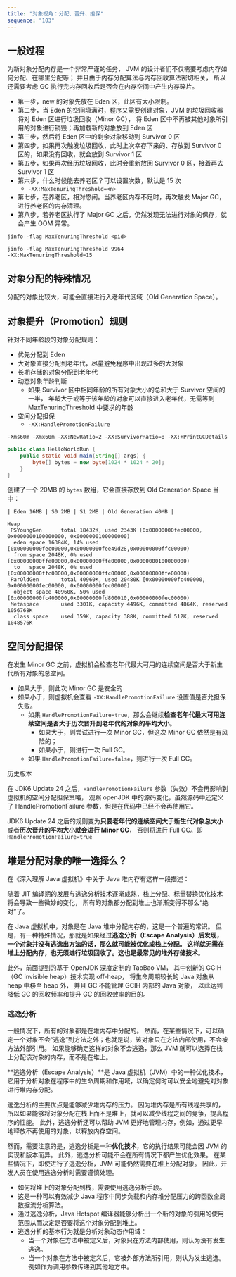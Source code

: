 ```yaml
---
title: "对象视角：分配、晋升、担保"
sequence: "103"
---
```


## 一般过程

为新对象分配内存是一个非常严谨的任务，
JVM 的设计者们不仅需要考虑内存如何分配、在哪里分配等；
并且由于内存分配算法与内存回收算法密切相关，
所以还需要考虑 GC 执行完内存回收后是否会在内存空间中产生内存碎片。

- 第一步，new 的对象先放在 Eden 区，此区有大小限制。
- 第二步，当 Eden 的空间填满时，程序又需要创建对象，JVM 的垃圾回收器将对 Eden 区进行垃圾回收（Minor GC），
  将 Eden 区中不再被其他对象所引用的对象进行销毁；再加载新的对象放到 Eden 区
- 第三步，然后将 Eden 区中的剩余对象移动到 Survivor 0 区
- 第四步，如果再次触发垃圾回收，此时上次幸存下来的、存放到 Survivor 0 区的，如果没有回收，就会放到 Survivor 1 区
- 第五步，如果再次经历垃圾回收，此时会重新放回 Survivor 0 区，接着再去 Survivor 1 区
- 第六步，什么时候能去养老区？可以设置次数，默认是 15 次
    - `-XX:MaxTenuringThreshold=<n>`
- 第七步，在养老区，相对悠闲。当养老区内存不足时，再次触发 Major GC，进行养老区的内存清理。
- 第八步，若养老区执行了 Major GC 之后，仍然发现无法进行对象的保存，就会产生 OOM 异常。

```text
jinfo -flag MaxTenuringThreshold <pid>
```

```text
jinfo -flag MaxTenuringThreshold 9964
-XX:MaxTenuringThreshold=15
```

## 对象分配的特殊情况

分配的对象比较大，可能会直接进行入老年代区域（Old Generation Space）。

## 对象提升（Promotion）规则

针对不同年龄段的对象分配规则：

- 优先分配到 Eden
- 大对象直接分配到老年代，尽量避免程序中出现过多的大对象
- 长期存储的对象分配到老年代
- 动态对象年龄判断
    - 如果 Survivor 区中相同年龄的所有对象大小的总和大于 Survivor 空间的一半，
      年龄大于或等于该年龄的对象可以直接进入老年代，无需等到 MaxTenuringThreshold 中要求的年龄
- 空间分配担保
    - `-XX:HandlePromotionFailure`

```text
-Xms60m -Xmx60m -XX:NewRatio=2 -XX:SurvivorRatio=8 -XX:+PrintGCDetails
```

```java
public class HelloWorldRun {
    public static void main(String[] args) {
        byte[] bytes = new byte[1024 * 1024 * 20];
    }
}
```

创建了一个 20MB 的 `bytes` 数组，它会直接存放到 Old Generation Space 当中：

```text
| Eden 16MB | S0 2MB | S1 2MB | Old Generation 40MB |
```

```text
Heap
 PSYoungGen      total 18432K, used 2343K [0x00000000fec00000, 0x0000000100000000, 0x0000000100000000)
  eden space 16384K, 14% used [0x00000000fec00000,0x00000000fee49d28,0x00000000ffc00000)
  from space 2048K, 0% used [0x00000000ffe00000,0x00000000ffe00000,0x0000000100000000)
  to   space 2048K, 0% used [0x00000000ffc00000,0x00000000ffc00000,0x00000000ffe00000)
 ParOldGen       total 40960K, used 20480K [0x00000000fc400000, 0x00000000fec00000, 0x00000000fec00000)
  object space 40960K, 50% used [0x00000000fc400000,0x00000000fd800010,0x00000000fec00000)
 Metaspace       used 3301K, capacity 4496K, committed 4864K, reserved 1056768K
  class space    used 359K, capacity 388K, committed 512K, reserved 1048576K
```

## 空间分配担保

在发生 Minor GC 之前，虚拟机会检查老年代最大可用的连续空间是否大于新生代所有对象的总空间。

- 如果大于，则此次 Minor GC 是安全的
- 如果小于，则虚拟机会查看 `-XX:HandlePromotionFailure` 设置值是否允担保失败。
    - 如果 `HandlePromotionFailure=true`，那么会继续**检查老年代最大可用连续空间是否大于历次晋升到老年代的对象的平均大小**。
        - 如果大于，则尝试进行一次 Minor GC，但这次 Minor GC 依然是有风险的；
        - 如果小于，则进行一次 Full GC。
    - 如果 `HandlePromotionFailure=false`，则进行一次 Full GC。

历史版本

在 JDK6 Update 24 之后，`HandlePromotionFailure` 参数（失效）不会再影响到虚拟机的空间分配担保策略，
观察 openJDK 中的源码变化，虽然源码中还定义了 HandlePromotionFailure 参数，但是在代码中已经不会再使用它。

JDK6 Update 24 之后的规则变为**只要老年代的连续空间大于新生代对象总大小**或者**历次晋升的平均大小就会进行 Minor GC**，
否则将进行 Full GC。即 `HandlePromotionFailure=true`

## 堆是分配对象的唯一选择么？

在《深入理解 Java 虚拟机》中关于 Java 堆内存有这样一段描述：

随着 JIT 编译期的发展与逃逸分析技术逐渐成熟，栈上分配、标量替换优化技术将会导致一些微妙的变化，
所有的对象都分配到堆上也渐渐变得不那么“绝对”了。

在 Java 虚拟机中，对象是在 Java 堆中分配内存的，这是一个普遍的常识。
但是，有一种特殊情况，那就是如果经过**逃逸分析（Escape Analysis）**后发现，
一个对象并没有逃逸出方法的话，那么就可能被优化成栈上分配。
这样就无需在堆上分配内存，也无须进行垃圾回收了。这也是最常见的**堆外存储技术**。

此外，前面提到的基于 OpenJDK 深度定制的 TaoBao VM，
其中创新的 GCIH（GC invisible heap）技术实现 off-heap，
将生命周期较长的 Java 对象从 heap 中移至 heap 外，
并且 GC 不能管理 GCIH 内部的 Java 对象，
以此达到降低 GC 的回收频率和提升 GC 的回收效率的目的。

### 逃逸分析

一般情况下，所有的对象都是在堆内存中分配的。
然而，在某些情况下，可以确定一个对象不会“逃逸”到方法之外；也就是说，该对象只在方法内部使用，不会被方法外部引用。
如果能够确定这样的对象不会逃逸，那么 JVM 就可以选择在栈上分配该对象的内存，而不是在堆上。

**逃逸分析（Escape Analysis）**是 Java 虚拟机（JVM）中的一种优化技术，
它用于分析对象在程序中的生命周期和作用域，以确定何时可以安全地避免对对象进行堆内存分配。

逃逸分析的主要优点是能够减少堆内存的压力。
因为堆内存是所有线程共享的，所以如果能够将对象分配在栈上而不是堆上，就可以减少线程之间的竞争，提高程序的性能。
此外，逃逸分析还可以帮助 JVM 更好地管理内存，例如，通过更早地释放不再使用的对象，以释放内存空间。

然而，需要注意的是，逃逸分析是一种**优化技术**，它的执行结果可能会因 JVM 的实现和版本而异。
此外，逃逸分析可能不会在所有情况下都产生优化效果。
在某些情况下，即使进行了逃逸分析，JVM 可能仍然需要在堆上分配对象。
因此，开发人员在使用逃逸分析时需要谨慎处理。

- 如何将堆上的对象分配到栈，需要使用逃逸分析手段。
- 这是一种可以有效减少 Java 程序中同步负载和内存堆分配压力的跨函数全局数据流分析算法。
- 通过逃逸分析，Java Hotspot 编译器能够分析出一个新的对象的引用的使用范围从而决定是否要将这个对象分配到堆上。
- 逃逸分析的基本行为就是分析对象动态作用域：
    - 当一个对象在方法中被定义后，对象只在方法内部使用，则认为没有发生逃逸。
    - 当一个对象在方法中被定义后，它被外部方法所引用，则认为发生逃逸。例如作为调用参数传递到其他地方中。

